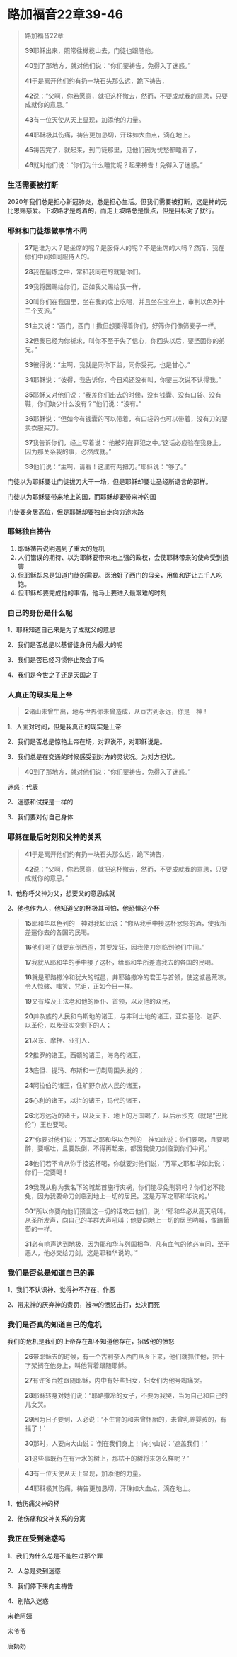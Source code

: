# 路加福音22章39-46

> 路加福音22章
>
> **39**耶稣出来，照常往橄榄山去，门徒也跟随他。
>
> **40**到了那地方，就对他们说：“你们要祷告，免得入了迷惑。”
>
> **41**于是离开他们约有扔一块石头那么远，跪下祷告，
>
> **42**说：“父啊，你若愿意，就把这杯撤去，然而，不要成就我的意思，只要成就你的意思。”
>
> **43**有一位天使从天上显现，加添他的力量。
>
> **44**耶稣极其伤痛，祷告更加恳切，汗珠如大血点，滴在地上。
>
> **45**祷告完了，就起来，到门徒那里，见他们因为忧愁都睡着了，
>
> **46**就对他们说：“你们为什么睡觉呢？起来祷告！免得入了迷惑。”

### 生活需要被打断

2020年我们总是担心新冠肺炎，总是担心生活。但我们需要被打断，这是神的无比恩赐慈爱。下坡路才是跑着的，而走上坡路总是慢点，但是目标对了就行。

### 耶稣和门徒想做事情不同

> **27**是谁为大？是坐席的呢？是服侍人的呢？不是坐席的大吗？然而，我在你们中间如同服侍人的。
>
> **28**我在磨炼之中，常和我同在的就是你们。
>
> **29**我将国赐给你们，正如我父赐给我一样，
>
> **30**叫你们在我国里，坐在我的席上吃喝，并且坐在宝座上，审判以色列十二个支派。”
>
> **31**主又说：“西门，西门！撒但想要得着你们，好筛你们像筛麦子一样。
>
> **32**但我已经为你祈求，叫你不至于失了信心，你回头以后，要坚固你的弟兄。”
>
> **33**彼得说：“主啊，我就是同你下监，同你受死，也是甘心。”
>
> **34**耶稣说：“彼得，我告诉你，今日鸡还没有叫，你要三次说不认得我。”
>
> **35**耶稣又对他们说：“我差你们出去的时候，没有钱囊、没有口袋、没有鞋，你们缺少什么没有？”他们说：“没有。”
>
> **36**耶稣说：“但如今有钱囊的可以带着，有口袋的也可以带着，没有刀的要卖衣服买刀。
>
> **37**我告诉你们，经上写着说：‘他被列在罪犯之中。’这话必应验在我身上，因为那关系我的事，必然成就。”
>
> **38**他们说：“主啊，请看！这里有两把刀。”耶稣说：“够了。”

门徒以为耶稣要让门徒拔刀大干一场，但是耶稣却要让圣经所语言的那样。

门徒以为耶稣要带来地上的国，而耶稣却要带来神的国

门徒要身居高位，但是耶稣却要独自走向穷途末路

### 耶稣独自祷告

1. 耶稣祷告说明遇到了重大的危机
2. 人们错误的期待、以为耶稣要带来地上强的政权，会使耶稣带来的使命受到损害
3. 但耶稣却总是知道门徒的需要。医治好了西门的母亲，用鱼和饼让五千人吃饱。
4. 但耶稣却要完成他的事情，他马上要进入最艰难的时刻

### 自己的身份是什么呢

1、耶稣知道自己来是为了成就父的意思

2、我们是否总是以基督徒身份为最大的呢

3、我们是否已经习惯停止聚会了吗

4、我们是今世之子还是天国之子

### 人真正的现实是上帝

> **2**诸山未曾生出，地与世界你未曾造成，从亘古到永远，你是　神！

1、人面对时间，但是我真正的现实是上帝

2、我们是否总是惊艳上帝在场，对罪说不，对耶稣说是。

3、我们总是在交通的时候感受到对方的灵状况。为对方担忧。



> **40**到了那地方，就对他们说：“你们要祷告，免得入了迷惑。”

迷惑：代表

2、迷惑和试探是一样的

3、我们要对付自己身体

### 耶稣在最后时刻和父神的关系

> **41**于是离开他们约有扔一块石头那么远，跪下祷告，
>
> **42**说：“父啊，你若愿意，就把这杯撤去，然而，不要成就我的意思，只要成就你的意思。”

1、他称呼父神为父，想要父的意思成就

2、他也作为人，他知道父的杯极其可怕，他恐惧这个杯

> **15**耶和华以色列的　神对我如此说：“你从我手中接这杯忿怒的酒，使我所差遣你去的各国的民喝。
>
> **16**他们喝了就要东倒西歪，并要发狂，因我使刀剑临到他们中间。”
>
> **17**我就从耶和华的手中接了这杯，给耶和华所差遣我去的各国的民喝。
>
> **18**就是耶路撒冷和犹大的城邑，并耶路撒冷的君王与首领，使这城邑荒凉，令人惊骇、嗤笑、咒诅，正如今日一样。
>
> **19**又有埃及王法老和他的臣仆、首领，以及他的众民，
>
> **20**并杂族的人民和乌斯地的诸王，与非利士地的诸王，亚实基伦、迦萨、以革伦，以及亚实突剩下的人；
>
> **21**以东、摩押、亚扪人、
>
> **22**推罗的诸王，西顿的诸王，海岛的诸王，
>
> **23**底但、提玛、布斯和一切剃周围头发的；
>
> **24**阿拉伯的诸王，住旷野杂族人民的诸王，
>
> **25**心利的诸王，以拦的诸王，玛代的诸王，
>
> **26**北方远近的诸王，以及天下、地上的万国喝了，以后示沙克（就是“巴比伦”）王也要喝。
>
> **27**“你要对他们说：‘万军之耶和华以色列的　神如此说：你们要喝，且要喝醉，要呕吐，且要跌倒，不得再起来，都因我使刀剑临到你们中间。’
>
> **28**他们若不肯从你手接这杯喝，你就要对他们说，‘万军之耶和华如此说：你们一定要喝！
>
> **29**我既从称为我名下的城起首施行灾祸，你们能尽免刑罚吗？你们必不能免，因为我要命刀剑临到地上一切的居民。这是万军之耶和华说的。’
>
> **30**“所以你要向他们预言这一切的话攻击他们，说：‘耶和华必从高天吼叫，从圣所发声，向自己的羊群大声吼叫；他要向地上一切的居民呐喊，像踹葡萄的一样。
>
> **31**必有响声达到地极，因为耶和华与列国相争，凡有血气的他必审问，至于恶人，他必交给刀剑。这是耶和华说的。’”

### 我们是否总是知道自己的罪

1、我们不认识神、觉得神不存在、作恶

2、带来神的厌弃神的责罚，被神的愤怒击打，处决而死

### 我们是否真的知道自己的危机

我们的危机是我们的上帝存在却不知道他存在，招致他的愤怒

> **26**带耶稣去的时候，有一个古利奈人西门从乡下来，他们就抓住他，把十字架搁在他身上，叫他背着跟随耶稣。
> 
> **27**有许多百姓跟随耶稣，内中有好些妇女，妇女们为他号啕痛哭。
>
> **28**耶稣转身对她们说：“耶路撒冷的女子，不要为我哭，当为自己和自己的儿女哭。
>
> **29**因为日子要到，人必说：‘不生育的和未曾怀胎的，未曾乳养婴孩的，有福了！’
>
> **30**那时，人要向大山说：‘倒在我们身上！’向小山说：‘遮盖我们！’
>
> **31**这些事既行在有汁水的树上，那枯干的树将来怎么样呢？”



> **43**有一位天使从天上显现，加添他的力量。
>
> **44**耶稣极其伤痛，祷告更加恳切，汗珠如大血点，滴在地上。

1、他伤痛父神的杯

2、他伤痛和父神关系的分离

### 我正在受到迷惑吗

1、我们为什么总是不能胜过那个罪

2、人总是受到迷惑

3、我们停下来向主祷告

4、别陷入迷惑



宋艳阿姨

宋爷爷

唐奶奶